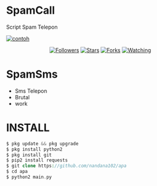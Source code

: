 # SpamCall
Script Spam Telepon


<p align="left">

<a href="#"><img title="contoh" src="https://img.shields.io/badge/AUTHOR%20BY-contoh%20ID-green?colorA=%23ff0000&colorB=%23017e40&style=for-the-badge"></a> 
<p align="center"> 
<a href="https://github.com/nandana102/followers">
<img title="Followers" src="https://img.shields.io/github/followers/nandana102?color=blue&style=flat-square"></a>
<a href="https://github.com/nandana102/Phish/stargazers/">
<img title="Stars" src="https://img.shields.io/github/stars/nandana102/Pilus?color=red&style=flat-square"></a>
<a href="https://github.com/nandana102/network/members">
<img title="Forks" src="https://img.shields.io/github/forks/nandana102/Pilus?color=red&style=flat-square"></a>
<a href="https://github.com/nandana102/Pilus/watchers"><img title="Watching" src="https://img.shields.io/github/watchers/namdana102/Pilus?label=Watchers&color=blue&style=flat-square"></a>
</p> 

# SpamSms
+ Sms Telepon
+ Brutal
+ work

# INSTALL
```php
$ pkg update && pkg upgrade
$ pkg install python2
$ pkg install git
$ pip2 install requests  
$ git clone https://github.com/nandana102/apa
$ cd apa
$ python2 main.py
``` 
